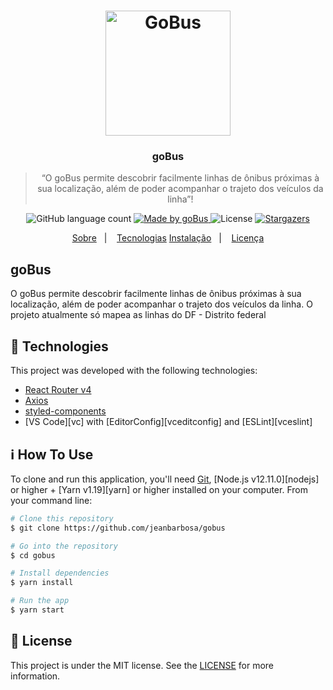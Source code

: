 <h1 align="center">
    <img alt="GoBus" src="https://image.flaticon.com/icons/svg/2097/2097064.svg" width="200px" />
</h1>

<h3 align="center">
  goBus
</h3>

<blockquote align="center">“O goBus permite descobrir facilmente linhas de ônibus próximas à sua localização, além de poder acompanhar o trajeto dos veículos da linha”!</blockquote>

<p align="center">
  <img alt="GitHub language count" src="https://img.shields.io/github/languages/count/rocketseat/bootcamp-gostack-desafio-01?color=%2304D361">

  <a href="https://goBus.com.br">
    <img alt="Made by goBus" src="https://img.shields.io/badge/made%20by-goBus-%2304D361">
  </a>

  <img alt="License" src="https://img.shields.io/badge/license-MIT-%2304D361">

  <a href="https://github.com/jeanbarbosa/gobus/stargazers">
    <img alt="Stargazers" src="https://img.shields.io/github/stars/jeanbarbosa/gobus?style=social">
  </a>
</p>

<p align="center">
  <a href="#gobus">Sobre</a>&nbsp;&nbsp;&nbsp;|&nbsp;&nbsp;&nbsp;
    <a href="#rocket-technologies">Tecnologias</a>
  <a href="#information_source-how-to-use">Instalação</a>&nbsp;&nbsp;&nbsp;|&nbsp;&nbsp;&nbsp;
  <a href="#memo-license">Licença</a>
</p>

## goBus

O goBus permite descobrir facilmente linhas de ônibus próximas à sua localização, além de poder acompanhar o trajeto dos veículos da linha. O projeto atualmente só mapea as linhas do DF - Distrito federal

## :rocket: Technologies

This project was developed with the following technologies:

-  [React Router v4](https://github.com/ReactTraining/react-router)
-  [Axios](https://github.com/axios/axios)
-  [styled-components](https://www.styled-components.com/)
-  [VS Code][vc] with [EditorConfig][vceditconfig] and [ESLint][vceslint]

## :information_source: How To Use

To clone and run this application, you'll need [Git](https://git-scm.com), [Node.js v12.11.0][nodejs] or higher + [Yarn v1.19][yarn] or higher installed on your computer. From your command line:

```bash
# Clone this repository
$ git clone https://github.com/jeanbarbosa/gobus

# Go into the repository
$ cd gobus

# Install dependencies
$ yarn install

# Run the app
$ yarn start
```

## :memo: License
This project is under the MIT license. See the [LICENSE](https://github.com/jeanbarbosa/gobus/blob/master/LICENSE) for more information.
